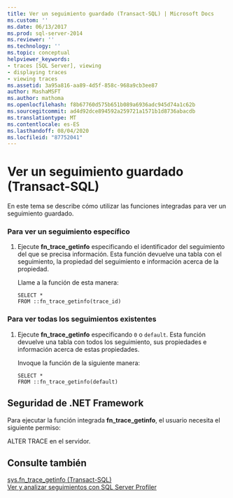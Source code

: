 ```yaml
---
title: Ver un seguimiento guardado (Transact-SQL) | Microsoft Docs
ms.custom: ''
ms.date: 06/13/2017
ms.prod: sql-server-2014
ms.reviewer: ''
ms.technology: ''
ms.topic: conceptual
helpviewer_keywords:
- traces [SQL Server], viewing
- displaying traces
- viewing traces
ms.assetid: 3a95a816-aa89-4d5f-858c-968a9cb3ee87
author: MashaMSFT
ms.author: mathoma
ms.openlocfilehash: f8b67760d575b651b089a6936adc945d74a1c62b
ms.sourcegitcommit: ad4d92dce894592a259721a1571b1d8736abacdb
ms.translationtype: MT
ms.contentlocale: es-ES
ms.lasthandoff: 08/04/2020
ms.locfileid: "87752041"
---
```

# <a name="view-a-saved-trace-transact-sql"></a>Ver un seguimiento guardado (Transact-SQL)
  En este tema se describe cómo utilizar las funciones integradas para ver un seguimiento guardado.  
  
### <a name="to-view-a-specific-trace"></a>Para ver un seguimiento específico  
  
1.  Ejecute **fn_trace_getinfo** especificando el identificador del seguimiento del que se precisa información. Esta función devuelve una tabla con el seguimiento, la propiedad del seguimiento e información acerca de la propiedad.  
  
     Llame a la función de esta manera:  
  
    ```  
    SELECT *  
    FROM ::fn_trace_getinfo(trace_id)  
    ```  
  
### <a name="to-view-all-existing-traces"></a>Para ver todas los seguimientos existentes  
  
1.  Ejecute **fn_trace_getinfo** especificando `0` o `default`. Esta función devuelve una tabla con todos los seguimiento, sus propiedades e información acerca de estas propiedades.  
  
     Invoque la función de la siguiente manera:  
  
    ```  
    SELECT *  
    FROM ::fn_trace_getinfo(default)  
    ```  
  
## <a name="net-framework-security"></a>Seguridad de .NET Framework  
 Para ejecutar la función integrada **fn_trace_getinfo**, el usuario necesita el siguiente permiso:  
  
 ALTER TRACE en el servidor.  
  
## <a name="see-also"></a>Consulte también  
 [sys.fn_trace_getinfo &#40;Transact-SQL&#41;](/sql/relational-databases/system-functions/sys-fn-trace-getinfo-transact-sql)   
 [Ver y analizar seguimientos con SQL Server Profiler](../../tools/sql-server-profiler/view-and-analyze-traces-with-sql-server-profiler.md)  
  
  
